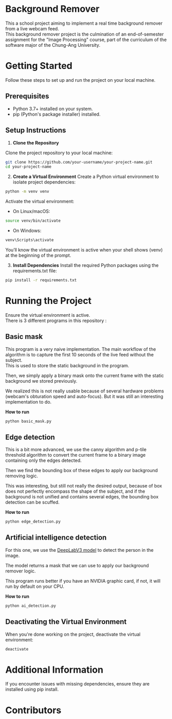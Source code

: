 # Background Remover
This a school project aiming to implement a real time background remover from a live webcam feed.  
This background remover project is the culmination of an end-of-semester assignment for the "Image Processing" course, part of the curriculum of the software major of the Chung-Ang University. 


# Getting Started
Follow these steps to set up and run the project on your local machine.

## Prerequisites
- Python 3.7+ installed on your system.
- pip (Python's package installer) installed.
## Setup Instructions

1. **Clone the Repository**
 

Clone the project repository to your local machine:

```bash
git clone https://github.com/your-username/your-project-name.git
cd your-project-name
```
2. **Create a Virtual Environment**
Create a Python virtual environment to isolate project dependencies:

```bash
python -m venv venv
```
Activate the virtual environment:

- On Linux/macOS:
```bash
source venv/bin/activate
```
- On Windows:
```bash
venv\Scripts\activate
```
You’ll know the virtual environment is active when your shell shows (venv) at the beginning of the prompt.

3. **Install Dependencies**
Install the required Python packages using the requirements.txt file:

```bash
pip install -r requirements.txt
```
# Running the Project
Ensure the virtual environment is active.  
There is 3 different programs in this repository :
## Basic mask
This program is a very naive implementation. The main workflow of the algorithm is to capture the first 10 seconds of the live feed without the subject.   
This is used to store the static background in the program.  

Then, we simply apply a binary mask onto the current frame with the static background we stored previously.  

We realized this is not really usable because of several hardware problems (webcam's obturation speed and auto-focus). But it was still an interesting implementation to do.

**How to run**
```bash
python basic_mask.py
```

## Edge detection
This is a bit more advanced, we use the canny algorithm and p-tile threshold algorithm to convert the current frame to a binary image containing only the edges detected.  

Then we find the bounding box of these edges to apply our background removing logic.  

This was interesting, but still not really the desired output, because of box does not perfectly encompass the shape of the subject, and if the background is not unified and contains several edges, the bounding box detection can be scuffed.

**How to run**
```bash
python edge_detection.py
```

## Artificial intelligence detection
For this one, we use the [DeepLabV3 model](https://pytorch.org/hub/pytorch_vision_deeplabv3_resnet101/) to detect the person in the image.

The model returns a mask that we can use to apply our background remover logic.

This program runs better if you have an NVIDIA graphic card, if not, it will run by default on your CPU.

**How to run**
```bash
python ai_detection.py
```

## Deactivating the Virtual Environment
When you're done working on the project, deactivate the virtual environment:

```bash
deactivate
```
# Additional Information

If you encounter issues with missing dependencies, ensure they are installed using pip install.

# Contributors
